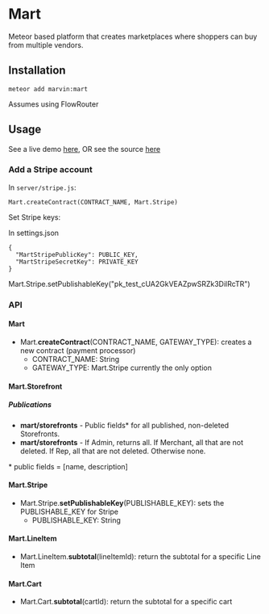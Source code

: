 Mart
====

Meteor based platform that creates marketplaces where shoppers can buy from multiple vendors.

Installation
------------

```
meteor add marvin:mart
```

Assumes using FlowRouter

Usage
-----

See a live demo [here](http://betaspacecadetio-55593.onmodulus.net/), OR
see the source [here](https://github.com/marvinmarnold/beta.spacecadet.io/)

### Add a Stripe account

In `server/stripe.js`:

```
Mart.createContract(CONTRACT_NAME, Mart.Stripe)
```

Set Stripe keys:

In settings.json

```
{
  "MartStripePublicKey": PUBLIC_KEY,
  "MartStripeSecretKey": PRIVATE_KEY
}    
```

Mart.Stripe.setPublishableKey("pk_test_cUA2GkVEAZpwSRZk3DilRcTR")

### API

#### Mart

-	Mart.**createContract**(CONTRACT_NAME, GATEWAY_TYPE): creates a new contract (payment processor)
	-	CONTRACT_NAME: String
	-	GATEWAY_TYPE: Mart.Stripe currently the only option

#### Mart.Storefront
##### Publications

- **mart/storefronts** - Public fields* for all published, non-deleted Storefronts.
- **mart/storefronts** - If Admin, returns all. If Merchant, all that are not deleted. If Rep, all that are not deleted. Otherwise none.

\* public fields = [name, description]
#### Mart.Stripe

-	Mart.Stripe.**setPublishableKey**(PUBLISHABLE_KEY): sets the PUBLISHABLE_KEY for Stripe
	-	PUBLISHABLE_KEY: String

#### Mart.LineItem

-	Mart.LineItem.**subtotal**(lineItemId): return the subtotal for a specific Line Item

#### Mart.Cart

-	Mart.Cart.**subtotal**(cartId): return the subtotal for a specific cart
